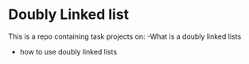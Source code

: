 # Doubly Linked list

This is a repo containing task projects on:
-What is a doubly linked lists
- how to use doubly linked lists